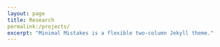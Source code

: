 ```yaml
---
layout: page
title: Research
permalink:/projects/
excerpt: "Minimal Mistakes is a flexible two-column Jekyll theme."
---
```

